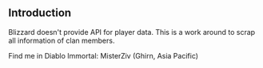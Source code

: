 ## Introduction

Blizzard doesn't provide API for player data. This is a work around to scrap all information of clan members.

Find me in Diablo Immortal:
MisterZiv (Ghirn, Asia Pacific)

